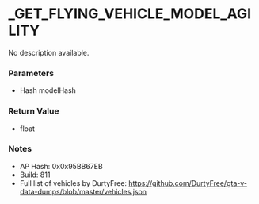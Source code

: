 # _GET_FLYING_VEHICLE_MODEL_AGILITY

No description available.

### Parameters
* Hash modelHash

### Return Value
* float

### Notes
* AP Hash: 0x0x95BB67EB
* Build: 811
* Full list of vehicles by DurtyFree: https://github.com/DurtyFree/gta-v-data-dumps/blob/master/vehicles.json

